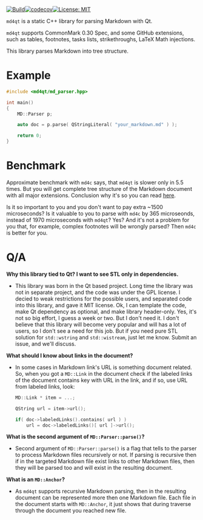 [![Build](https://github.com/igormironchik/md4qt/workflows/build/badge.svg)](https://github.com/igormironchik/md4qt/actions)[![codecov](https://codecov.io/gh/igormironchik/md4qt/branch/main/graph/badge.svg)](https://codecov.io/gh/igormironchik/md4qt)[![License: MIT](https://img.shields.io/badge/license-MIT-blue.svg)](https://opensource.org/licenses/MIT)

`md4qt` is a static C++ library for parsing Markdown with Qt.

`md4qt` supports CommonMark 0.30 Spec, and some GitHub extensions, such as
tables, footnotes, tasks lists, strikethroughs, LaTeX Math injections.

This library parses Markdown into tree structure.

# Example

```cpp
#include <md4qt/md_parser.hpp>

int main()
{
    MD::Parser p;

    auto doc = p.parse( QStringLiteral( "your_markdown.md" ) );

    return 0;
}
```

# Benchmark

Approximate benchmark with `md4c` says, that `md4qt` is slower only in 5.5 times.
But you will get complete tree structure of the Markdown document with all
major extensions. Conclusion why it's so you can read [here](tests/md_benchmark/README.md).

Is it so important to you and you don't want to pay extra ~1500 microseconds?
Is it valuable to you to parse with `md4c` by 365 microseonds, instead of
1970 microseconds with `md4qt`? Yes? And it's not a problem for you that,
for example, complex footnotes will be wrongly parsed? Then `md4c` is better for you.

# Q/A

**Why this library tied to Qt? I want to see STL only in dependencies.**

 * This library was born in the Qt based project. Long time the library
 was not in separate project, and the code was under the GPL license.
 I decied to weak restrictions for the possible users, and separated code
 into this library, and gave it MIT license. Ok, I can template the code,
 make Qt dependency as optional, and make library header-only. Yes, it's
 not so big effort, I guess a week or two. But I don't need it. I don't
 believe that this library will become very popular and will has a lot
 of users, so I don't see a need for this job. But if you need pure STL
 solution for `std::wstring` and `std::wistream`, just let me know. Submit an
 issue, and we'll discuss.

**What should I know about links in the document?**

 * In some cases in Markdown link's URL is something document related. So, when
you got a `MD::Link` in the document check if the labeled links of the
document contains key with URL in the link, and if so, use URL from
labeled links, look:

   ```cpp
   MD::Link * item = ...;

   QString url = item->url();

   if( doc->labeledLinks().contains( url ) )
       url = doc->labeledLinks()[ url ]->url();
   ```

**What is the second argument of `MD::Parser::parse()`?**

 * Second argument of `MD::Parser::parse()` is a flag that tells to the
parser to process Markdown files recursively or not. If parsing is recursive
then if in the targeted Markdown file exist links to other Markdown files,
then they will be parsed too and will exist in the resulting document.

**What is an `MD::Anchor`?**

 * As `md4qt` supports recursive Markdown parsing, then in the resulting
document can be represented more then one Markdown file. Each file in the
document starts with `MD::Anchor`, it just shows that during traverse through
the document you reached new file.

